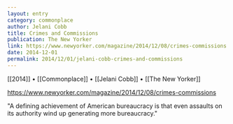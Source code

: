 ```yaml
---
layout: entry
category: commonplace
author: Jelani Cobb
title: Crimes and Commissions
publication: The New Yorker
link: https://www.newyorker.com/magazine/2014/12/08/crimes-commissions
date: 2014-12-01
permalink: 2014/12/01/jelani-cobb-crimes-and-commissions
---
```


[[2014]] • [[Commonplace]] • [[Jelani Cobb]] • [[The New Yorker]]

https://www.newyorker.com/magazine/2014/12/08/crimes-commissions

"A defining achievement of American bureaucracy is that even assaults on its authority wind up generating more bureaucracy."